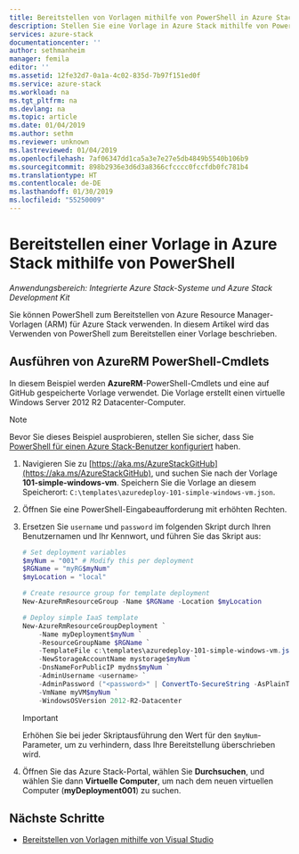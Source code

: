 ```yaml
---
title: Bereitstellen von Vorlagen mithilfe von PowerShell in Azure Stack | Microsoft-Dokumentation
description: Stellen Sie eine Vorlage in Azure Stack mithilfe von PowerShell bereit.
services: azure-stack
documentationcenter: ''
author: sethmanheim
manager: femila
editor: ''
ms.assetid: 12fe32d7-0a1a-4c02-835d-7b97f151ed0f
ms.service: azure-stack
ms.workload: na
ms.tgt_pltfrm: na
ms.devlang: na
ms.topic: article
ms.date: 01/04/2019
ms.author: sethm
ms.reviewer: unknown
ms.lastreviewed: 01/04/2019
ms.openlocfilehash: 7af06347dd1ca5a3e7e27e5db4849b5540b106b9
ms.sourcegitcommit: 898b2936e3d6d3a8366cfcccc0fccfdb0fc781b4
ms.translationtype: HT
ms.contentlocale: de-DE
ms.lasthandoff: 01/30/2019
ms.locfileid: "55250009"
---
```

# <a name="deploy-a-template-to-azure-stack-using-powershell"></a>Bereitstellen einer Vorlage in Azure Stack mithilfe von PowerShell

*Anwendungsbereich: Integrierte Azure Stack-Systeme und Azure Stack Development Kit*

Sie können PowerShell zum Bereitstellen von Azure Resource Manager-Vorlagen (ARM) für Azure Stack verwenden. In diesem Artikel wird das Verwenden von PowerShell zum Bereitstellen einer Vorlage beschrieben.

## <a name="run-azurerm-powershell-cmdlets"></a>Ausführen von AzureRM PowerShell-Cmdlets

In diesem Beispiel werden **AzureRM**-PowerShell-Cmdlets und eine auf GitHub gespeicherte Vorlage verwendet. Die Vorlage erstellt einen virtuelle Windows Server 2012 R2 Datacenter-Computer.

>[!NOTE]
>Bevor Sie dieses Beispiel ausprobieren, stellen Sie sicher, dass Sie [PowerShell für einen Azure Stack-Benutzer konfiguriert](azure-stack-powershell-configure-user.md) haben.

1. Navigieren Sie zu [https://aka.ms/AzureStackGitHub](https://aka.ms/AzureStackGitHub), und suchen Sie nach der Vorlage **101-simple-windows-vm**. Speichern Sie die Vorlage an diesem Speicherort: `C:\templates\azuredeploy-101-simple-windows-vm.json`.
2. Öffnen Sie eine PowerShell-Eingabeaufforderung mit erhöhten Rechten.
3. Ersetzen Sie `username` und `password` im folgenden Skript durch Ihren Benutzernamen und Ihr Kennwort, und führen Sie das Skript aus:

    ```PowerShell
    # Set deployment variables
    $myNum = "001" # Modify this per deployment
    $RGName = "myRG$myNum"
    $myLocation = "local"
   
    # Create resource group for template deployment
    New-AzureRmResourceGroup -Name $RGName -Location $myLocation
   
    # Deploy simple IaaS template
    New-AzureRmResourceGroupDeployment `
        -Name myDeployment$myNum `
        -ResourceGroupName $RGName `
        -TemplateFile c:\templates\azuredeploy-101-simple-windows-vm.json `
        -NewStorageAccountName mystorage$myNum `
        -DnsNameForPublicIP mydns$myNum `
        -AdminUsername <username> `
        -AdminPassword ("<password>" | ConvertTo-SecureString -AsPlainText -Force) `
        -VmName myVM$myNum `
        -WindowsOSVersion 2012-R2-Datacenter
    ```

    >[!IMPORTANT]
    >Erhöhen Sie bei jeder Skriptausführung den Wert für den `$myNum`-Parameter, um zu verhindern, dass Ihre Bereitstellung überschrieben wird.

4. Öffnen Sie das Azure Stack-Portal, wählen Sie **Durchsuchen**, und wählen Sie dann **Virtuelle Computer**, um nach dem neuen virtuellen Computer (**myDeployment001**) zu suchen.

## <a name="next-steps"></a>Nächste Schritte

- [Bereitstellen von Vorlagen mithilfe von Visual Studio](azure-stack-deploy-template-visual-studio.md)
